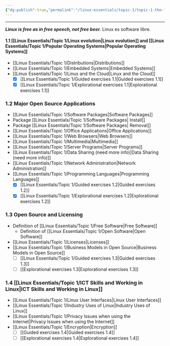 ```yaml
---
{"dg-publish":true,"permalink":"/linux-essentials/topic-1/topic-1-the-linux-community-and-a-career-in-open-source/","pinned":"true"}
---
```


---
___Linux is free as in free speech, not free beer.___ Linux es software libre.
#### 1.1 [[Linux Essentials/Topic 1/Linux evolution\|Linux evolution]] and [[Linux Essentials/Topic 1/Popular Operating Systems\|Popular Operating Systems]]
- [[Linux Essentials/Topic 1/Distributions\|Distributions]]
- [[Linux Essentials/Topic 1/Embedded Systems\|Embedded Systems]]
- [[Linux Essentials/Topic 1/Linux and the Cloud\|Linux and the Cloud]]
	- [x] [[Linux Essentials/Topic 1/Guided exercises 1.1\|Guided exercises 1.1]]
	- [x] [[Linux Essentials/Topic 1/Explorational exercises 1.1\|Explorational exercises 1.1]]
### 1.2 Major Open Source Applications
-  [[Linux Essentials/Topic 1/Software Packages\|Software Packages]]
-  Package [[Linux Essentials/Topic 1/Software Packages\| Install]]
-  Package [[Linux Essentials/Topic 1/Software Packages\| Removal]]
-  [[Linux Essentials/Topic 1/Office Applications\|Office Applications]]
-  [[Linux Essentials/Topic 1/Web Browsers\|Web Browsers]]
-  [[Linux Essentials/Topic 1/Multimedia\|Multimedia]]
-  [[Linux Essentials/Topic 1/Server Programs\|Server Programs]]
-  [[Linux Essentials/Topic 1/Data Sharing (need more info)\|Data Sharing (need more info)]]
-  [[Linux Essentials/Topic 1/Network Administration\|Network Administration]]
-  [[Linux Essentials/Topic 1/Programming Languages\|Programming Languages]]
	- [x] [[Linux Essentials/Topic 1/Guided exercises 1.2\|Guided exercises 1.2]]
	- [x] [[Linux Essentials/Topic 1/Explorational exercises 1.2\|Explorational exercises 1.2]]
### 1.3 Open Source and Licensing
-  Definition of [[Linux Essentials/Topic 1/Free Software\|Free Software]]
	-  Definition of [[Linux Essentials/Topic 1/Open Software\|Open Software]]
-  [[Linux Essentials/Topic 1/Licenses\|Licenses]]
-  [[Linux Essentials/Topic 1/Business Models in Open Source\|Business Models in Open Source]]
	- [ ] [[Linux Essentials/Topic 1/Guided exercises 1.3\|Guided exercises 1.3]]
	- [ ] [[Explorational exercises 1.3\|Explorational exercises 1.3]]
### 1.4 [[Linux Essentials/Topic 1/ICT Skills and Working in Linux\|ICT Skills and Working in Linux]]
-  [[Linux Essentials/Topic 1/Linux User Interfaces\|Linux User Interfaces]]
-  [[Linux Essentials/Topic 1/Industry Uses of Linux\|Industry Uses of Linux]]
-  [[Linux Essentials/Topic 1/Privacy Issues when using the Internet\|Privacy Issues when using the Internet]]
-  [[Linux Essentials/Topic 1/Encryption\|Encryption]]
	- [ ] [[Guided exercises 1.4\|Guided exercises 1.4]]
	- [ ] [[Explorational exercises 1.4\|Explorational exercises 1.4]]